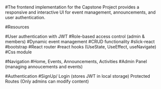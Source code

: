 #The frontend implementation for the Capstone Project provides a responsive and interactive UI for event management, announcements, and user authentication.

#Resources 

#User authentication with JWT
#Role-based access control (admin & members)
#Dynamic event management
#CRUD functionality
#slick-react
#bootstrap
#React router
#react hooks (UseState, UseEffect, useNavigate)
#Css module

#Navigation
#Home, Events, Announcements, Activities
#Admin Panel (managing annoucements and events)

#Authentication
#SignUp/ Login (stores JWT in local storage)
Protected Routes (Only admins can modify content)